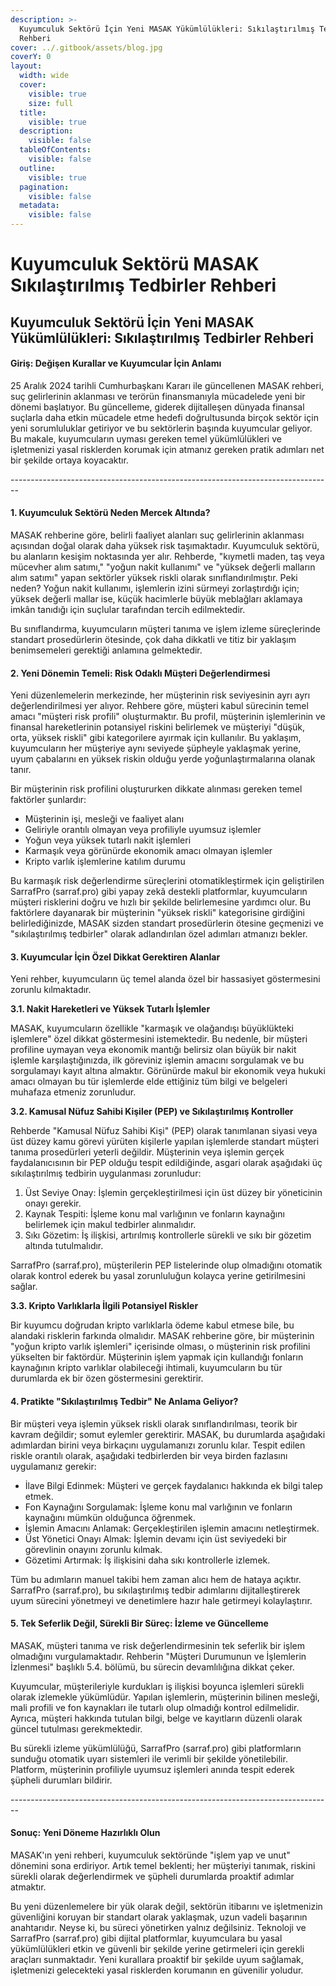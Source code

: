 ```yaml
---
description: >-
  Kuyumculuk Sektörü İçin Yeni MASAK Yükümlülükleri: Sıkılaştırılmış Tedbirler
  Rehberi
cover: ../.gitbook/assets/blog.jpg
coverY: 0
layout:
  width: wide
  cover:
    visible: true
    size: full
  title:
    visible: true
  description:
    visible: false
  tableOfContents:
    visible: false
  outline:
    visible: true
  pagination:
    visible: false
  metadata:
    visible: false
---
```


# Kuyumculuk Sektörü MASAK Sıkılaştırılmış Tedbirler Rehberi

## Kuyumculuk Sektörü İçin Yeni MASAK Yükümlülükleri: Sıkılaştırılmış Tedbirler Rehberi

#### Giriş: Değişen Kurallar ve Kuyumcular İçin Anlamı

25 Aralık 2024 tarihli Cumhurbaşkanı Kararı ile güncellenen MASAK rehberi, suç gelirlerinin aklanması ve terörün finansmanıyla mücadelede yeni bir dönemi başlatıyor. Bu güncelleme, giderek dijitalleşen dünyada finansal suçlarla daha etkin mücadele etme hedefi doğrultusunda birçok sektör için yeni sorumluluklar getiriyor ve bu sektörlerin başında kuyumcular geliyor. Bu makale, kuyumcuların uyması gereken temel yükümlülükleri ve işletmenizi yasal risklerden korumak için atmanız gereken pratik adımları net bir şekilde ortaya koyacaktır.

\--------------------------------------------------------------------------------

#### 1. Kuyumculuk Sektörü Neden Mercek Altında?

MASAK rehberine göre, belirli faaliyet alanları suç gelirlerinin aklanması açısından doğal olarak daha yüksek risk taşımaktadır. Kuyumculuk sektörü, bu alanların kesişim noktasında yer alır. Rehberde, "kıymetli maden, taş veya mücevher alım satımı," "yoğun nakit kullanımı" ve "yüksek değerli malların alım satımı" yapan sektörler yüksek riskli olarak sınıflandırılmıştır. Peki neden? Yoğun nakit kullanımı, işlemlerin izini sürmeyi zorlaştırdığı için; yüksek değerli mallar ise, küçük hacimlerle büyük meblağları aklamaya imkân tanıdığı için suçlular tarafından tercih edilmektedir.

Bu sınıflandırma, kuyumcuların müşteri tanıma ve işlem izleme süreçlerinde standart prosedürlerin ötesinde, çok daha dikkatli ve titiz bir yaklaşım benimsemeleri gerektiği anlamına gelmektedir.

#### 2. Yeni Dönemin Temeli: Risk Odaklı Müşteri Değerlendirmesi

Yeni düzenlemelerin merkezinde, her müşterinin risk seviyesinin ayrı ayrı değerlendirilmesi yer alıyor. Rehbere göre, müşteri kabul sürecinin temel amacı "müşteri risk profili" oluşturmaktır. Bu profil, müşterinin işlemlerinin ve finansal hareketlerinin potansiyel riskini belirlemek ve müşteriyi "düşük, orta, yüksek riskli" gibi kategorilere ayırmak için kullanılır. Bu yaklaşım, kuyumcuların her müşteriye aynı seviyede şüpheyle yaklaşmak yerine, uyum çabalarını en yüksek riskin olduğu yerde yoğunlaştırmalarına olanak tanır.

Bir müşterinin risk profilini oluştururken dikkate alınması gereken temel faktörler şunlardır:

* Müşterinin işi, mesleği ve faaliyet alanı
* Geliriyle orantılı olmayan veya profiliyle uyumsuz işlemler
* Yoğun veya yüksek tutarlı nakit işlemleri
* Karmaşık veya görünürde ekonomik amacı olmayan işlemler
* Kripto varlık işlemlerine katılım durumu

Bu karmaşık risk değerlendirme süreçlerini otomatikleştirmek için geliştirilen SarrafPro (sarraf.pro) gibi yapay zekâ destekli platformlar, kuyumcuların müşteri risklerini doğru ve hızlı bir şekilde belirlemesine yardımcı olur. Bu faktörlere dayanarak bir müşterinin "yüksek riskli" kategorisine girdiğini belirlediğinizde, MASAK sizden standart prosedürlerin ötesine geçmenizi ve "sıkılaştırılmış tedbirler" olarak adlandırılan özel adımları atmanızı bekler.

#### 3. Kuyumcular İçin Özel Dikkat Gerektiren Alanlar

Yeni rehber, kuyumcuların üç temel alanda özel bir hassasiyet göstermesini zorunlu kılmaktadır.

**3.1. Nakit Hareketleri ve Yüksek Tutarlı İşlemler**

MASAK, kuyumcuların özellikle "karmaşık ve olağandışı büyüklükteki işlemlere" özel dikkat göstermesini istemektedir. Bu nedenle, bir müşteri profiline uymayan veya ekonomik mantığı belirsiz olan büyük bir nakit işlemle karşılaştığınızda, ilk göreviniz işlemin amacını sorgulamak ve bu sorgulamayı kayıt altına almaktır. Görünürde makul bir ekonomik veya hukuki amacı olmayan bu tür işlemlerde elde ettiğiniz tüm bilgi ve belgeleri muhafaza etmeniz zorunludur.

**3.2. Kamusal Nüfuz Sahibi Kişiler (PEP) ve Sıkılaştırılmış Kontroller**

Rehberde "Kamusal Nüfuz Sahibi Kişi" (PEP) olarak tanımlanan siyasi veya üst düzey kamu görevi yürüten kişilerle yapılan işlemlerde standart müşteri tanıma prosedürleri yeterli değildir. Müşterinin veya işlemin gerçek faydalanıcısının bir PEP olduğu tespit edildiğinde, asgari olarak aşağıdaki üç sıkılaştırılmış tedbirin uygulanması zorunludur:

1. Üst Seviye Onay: İşlemin gerçekleştirilmesi için üst düzey bir yöneticinin onayı gerekir.
2. Kaynak Tespiti: İşleme konu mal varlığının ve fonların kaynağını belirlemek için makul tedbirler alınmalıdır.
3. Sıkı Gözetim: İş ilişkisi, artırılmış kontrollerle sürekli ve sıkı bir gözetim altında tutulmalıdır.

SarrafPro (sarraf.pro), müşterilerin PEP listelerinde olup olmadığını otomatik olarak kontrol ederek bu yasal zorunluluğun kolayca yerine getirilmesini sağlar.

**3.3. Kripto Varlıklarla İlgili Potansiyel Riskler**

Bir kuyumcu doğrudan kripto varlıklarla ödeme kabul etmese bile, bu alandaki risklerin farkında olmalıdır. MASAK rehberine göre, bir müşterinin "yoğun kripto varlık işlemleri" içerisinde olması, o müşterinin risk profilini yükselten bir faktördür. Müşterinin işlem yapmak için kullandığı fonların kaynağının kripto varlıklar olabileceği ihtimali, kuyumcuların bu tür durumlarda ek bir özen göstermesini gerektirir.

#### 4. Pratikte "Sıkılaştırılmış Tedbir" Ne Anlama Geliyor?

Bir müşteri veya işlemin yüksek riskli olarak sınıflandırılması, teorik bir kavram değildir; somut eylemler gerektirir. MASAK, bu durumlarda aşağıdaki adımlardan birini veya birkaçını uygulamanızı zorunlu kılar. Tespit edilen riskle orantılı olarak, aşağıdaki tedbirlerden bir veya birden fazlasını uygulamanız gerekir:

* İlave Bilgi Edinmek: Müşteri ve gerçek faydalanıcı hakkında ek bilgi talep etmek.
* Fon Kaynağını Sorgulamak: İşleme konu mal varlığının ve fonların kaynağını mümkün olduğunca öğrenmek.
* İşlemin Amacını Anlamak: Gerçekleştirilen işlemin amacını netleştirmek.
* Üst Yönetici Onayı Almak: İşlemin devamı için üst seviyedeki bir görevlinin onayını zorunlu kılmak.
* Gözetimi Artırmak: İş ilişkisini daha sıkı kontrollerle izlemek.

Tüm bu adımların manuel takibi hem zaman alıcı hem de hataya açıktır. SarrafPro (sarraf.pro), bu sıkılaştırılmış tedbir adımlarını dijitalleştirerek uyum sürecini yönetmeyi ve denetimlere hazır hale getirmeyi kolaylaştırır.

#### 5. Tek Seferlik Değil, Sürekli Bir Süreç: İzleme ve Güncelleme

MASAK, müşteri tanıma ve risk değerlendirmesinin tek seferlik bir işlem olmadığını vurgulamaktadır. Rehberin "Müşteri Durumunun ve İşlemlerin İzlenmesi" başlıklı 5.4. bölümü, bu sürecin devamlılığına dikkat çeker.

Kuyumcular, müşterileriyle kurdukları iş ilişkisi boyunca işlemleri sürekli olarak izlemekle yükümlüdür. Yapılan işlemlerin, müşterinin bilinen mesleği, mali profili ve fon kaynakları ile tutarlı olup olmadığı kontrol edilmelidir. Ayrıca, müşteri hakkında tutulan bilgi, belge ve kayıtların düzenli olarak güncel tutulması gerekmektedir.

Bu sürekli izleme yükümlülüğü, SarrafPro (sarraf.pro) gibi platformların sunduğu otomatik uyarı sistemleri ile verimli bir şekilde yönetilebilir. Platform, müşterinin profiliyle uyumsuz işlemleri anında tespit ederek şüpheli durumları bildirir.

\--------------------------------------------------------------------------------

#### Sonuç: Yeni Döneme Hazırlıklı Olun

MASAK'ın yeni rehberi, kuyumculuk sektöründe "işlem yap ve unut" dönemini sona erdiriyor. Artık temel beklenti; her müşteriyi tanımak, riskini sürekli olarak değerlendirmek ve şüpheli durumlarda proaktif adımlar atmaktır.

Bu yeni düzenlemelere bir yük olarak değil, sektörün itibarını ve işletmenizin güvenliğini koruyan bir standart olarak yaklaşmak, uzun vadeli başarının anahtarıdır. Neyse ki, bu süreci yönetirken yalnız değilsiniz. Teknoloji ve SarrafPro (sarraf.pro) gibi dijital platformlar, kuyumculara bu yasal yükümlülükleri etkin ve güvenli bir şekilde yerine getirmeleri için gerekli araçları sunmaktadır. Yeni kurallara proaktif bir şekilde uyum sağlamak, işletmenizi gelecekteki yasal risklerden korumanın en güvenilir yoludur.
